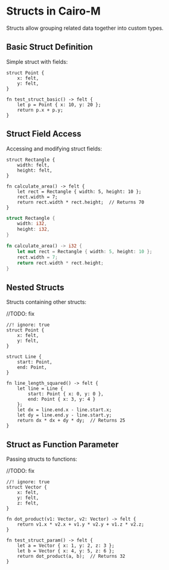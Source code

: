 # Structs in Cairo-M

Structs allow grouping related data together into custom types.

## Basic Struct Definition

Simple struct with fields:

```cairo-m
struct Point {
    x: felt,
    y: felt,
}

fn test_struct_basic() -> felt {
    let p = Point { x: 10, y: 20 };
    return p.x + p.y;
}
```

## Struct Field Access

Accessing and modifying struct fields:

```cairo-m
struct Rectangle {
    width: felt,
    height: felt,
}

fn calculate_area() -> felt {
    let rect = Rectangle { width: 5, height: 10 };
    rect.width = 7;
    return rect.width * rect.height;  // Returns 70
}
```

```rust
struct Rectangle {
    width: i32,
    height: i32,
}

fn calculate_area() -> i32 {
    let mut rect = Rectangle { width: 5, height: 10 };
    rect.width = 7;
    return rect.width * rect.height;
}
```

## Nested Structs

Structs containing other structs:

//TODO: fix

```cairo-m
//! ignore: true
struct Point {
    x: felt,
    y: felt,
}

struct Line {
    start: Point,
    end: Point,
}

fn line_length_squared() -> felt {
    let line = Line {
        start: Point { x: 0, y: 0 },
        end: Point { x: 3, y: 4 }
    };
    let dx = line.end.x - line.start.x;
    let dy = line.end.y - line.start.y;
    return dx * dx + dy * dy;  // Returns 25
}
```

## Struct as Function Parameter

Passing structs to functions:

//TODO: fix

```cairo-m
//! ignore: true
struct Vector {
    x: felt,
    y: felt,
    z: felt,
}

fn dot_product(v1: Vector, v2: Vector) -> felt {
    return v1.x * v2.x + v1.y * v2.y + v1.z * v2.z;
}

fn test_struct_param() -> felt {
    let a = Vector { x: 1, y: 2, z: 3 };
    let b = Vector { x: 4, y: 5, z: 6 };
    return dot_product(a, b);  // Returns 32
}
```
